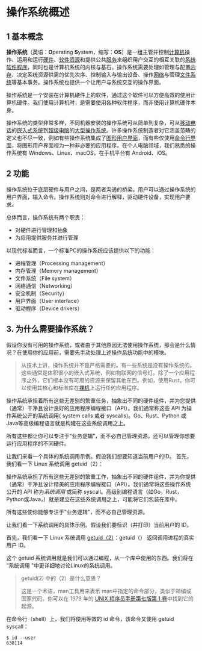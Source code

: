 # 操作系统概述

## 1 基本概念

**操作系统**（英语：**O**perating **S**ystem，缩写：**OS**）是一组主管并控制[计算机](https://zh.wikipedia.org/wiki/电子计算机)操作、运用和运行[硬件](https://zh.wikipedia.org/wiki/计算机硬件)、[软件](https://zh.wikipedia.org/wiki/软件)[资源](https://zh.wikipedia.org/wiki/資源_(計算機科學))和提供公共[服务](https://zh.wikipedia.org/wiki/守护进程)来组织用户交互的相互关联的[系统软件](https://zh.wikipedia.org/wiki/系统软件)[程序](https://zh.wikipedia.org/wiki/程序)，同时也是计算机系统的内核与基石。操作系统需要处理如管理与配置[内存](https://zh.wikipedia.org/wiki/内存)、决定系统资源供需的优先次序、控制输入与输出设备、操作[网络](https://zh.wikipedia.org/wiki/计算机网络)与管理[文件系统](https://zh.wikipedia.org/wiki/文件系统)等基本事务。操作系统也提供一个让用户与系统交互的操作界面。

操作系统是一个安装在计算机硬件上的软件，通过这个软件可以方便高效的使用计算机硬件。我们使用计算机时，是需要使用各种软件程序，而非使用计算机硬件本身。

操作系统的类型非常多样，不同机器安装的操作系统可从简单到复杂，可从[移动电话](https://zh.wikipedia.org/wiki/移动电话)的[嵌入式系统](https://zh.wikipedia.org/wiki/嵌入式系统)到[超级电脑](https://zh.wikipedia.org/wiki/超级计算机)的[大型操作系统](https://zh.wikipedia.org/wiki/超级计算机#.E6.93.8D.E4.BD.9C.E7.B3.BB.E7.BB.9F)。许多操作系统制造者对它涵盖范畴的定义也不尽一致，例如有些操作系统集成了[图形用户界面](https://zh.wikipedia.org/wiki/图形用户界面)，而有些仅使用[命令行界面](https://zh.wikipedia.org/wiki/命令行界面)，将图形用户界面视为一种非必要的应用程序。在个人电脑领域，我们熟悉的操作系统有 Windows、Linux、macOS，在手机平台有 Android、iOS。

## 2 功能

操作系统位于底层硬件与用户之间，是两者沟通的桥梁。用户可以通过操作系统的用户界面，输入命令。操作系统则对命令进行解释，驱动硬件设备，实现用户要求。

总体而言，操作系统有两个职责：

- 对硬件进行管理和抽象
- 为应用提供服务并进行管理

以现代标准而言，一个标准PC的操作系统应该提供以下的功能：

- 进程管理（Processing management）
- 内存管理（Memory management）
- 文件系统（File system）
- 网络通信（Networking）
- 安全机制（Security）
- 用户界面（User interface）
- 驱动程序（Device drivers）

## 3. 为什么需要操作系统？

假设你没有可用的操作系统，或者由于其他原因无法使用操作系统，那会是什么情况？在使用你的应用前，需要先手动处理上述操作系统功能中的模块。

> 从技术上讲，操作系统并不是严格需要的。有一些系统是没有操作系统的。这些通常是体积很小的嵌入式系统，例如物联网的信号灯。除了一个应用程序之外，它们根本没有可用的资源来保留其他东西。例如，使用Rust，你可以使用其核心和标准库在[裸机](https://interrupt.memfault.com/blog/zero-to-main-rust-1)上运行任何应用程序。

操作系统承担着所有这些无差别的繁重任务，抽象出不同的硬件组件，并为您提供（通常）干净且设计良好的应用程序编程接口（API）。我们通常称这些 API 为操作系统公开的系统调用( system calls 或者 syscalls)。Go、Rust、Python 或 Java等高级编程语言就是构建在这些系统调用之上。

所有这些都让你可以专注于“业务逻辑”，而不必自己管理资源，还可以管理你想要运行应用程序的不同硬件。

让我们来看一个具体的系统调用示例。假设我们想要知道当前用户的ID。
首先，我们看一下 Linux 系统调用 getuid（2）：

操作系统承担了所有这些无差别的繁重工作，抽象出不同的硬件组件，并为你提供（通常）干净且设计精美的应用程序编程接口（API）。我们通常将这些操作系统公开的 API 称为*系统调用* 或简称 syscall。高级别编程语言（如Go，Rust，Python或Java，）就是建立在这些系统调用之上，可能将它们包装在库中。

所有这些使你能够专注于"业务逻辑"，而不必自己管理资源。

让我们看一下系统调用的具体示例。假设我们要标识（并打印）当前用户的 ID。

首先，我们看一下 Linux 系统调用 [getuid（2）](https://www.man7.org/linux/man-pages/man2/getuid.2.html)：getuid（） 返回调用进程的真实用户 ID。

这个 getuid 系统调用就是我们可以通过编程，从一个库中使用的东西。我们将在 "系统调用 "中更详细地讨论Linux的系统调用。

> getuid(2) 中的（2）是什么意思？
>
> 这是一个术语，man工具用来表示 man中指定的命令部分，类似于邮编或国家代码。你可以在 1979 年的 [UNIX 程序员手册第七版第 1 卷](https://web.archive.org/web/20170601064537/http:/plan9.bell-labs.com/7thEdMan/v7vol1.pdf)中找到它的起源。

在命令行（shell）上，我们将使用等效的 id 命令，该命令又使用 getuid syscall：

```shell
$ id --user
638114
```
